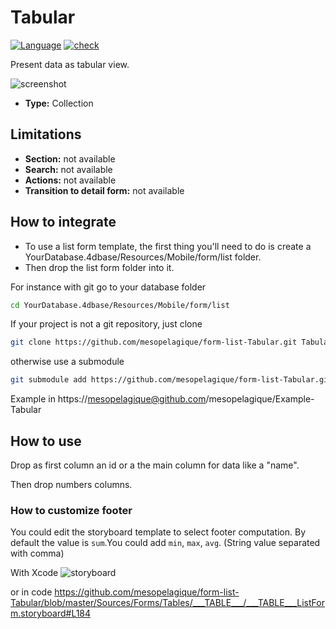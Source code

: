 # Tabular

[![Language][swift-shield]][swift-url]
[![check][check-shield]][check-url]

Present data as tabular view.

![screenshot](https://github.com/mesopelagique/Example-Tabular/raw/master/app.png)

* **Type:** Collection

## Limitations

* **Section:** not available
* **Search:** not available
* **Actions:**  not available
* **Transition to detail form:**  not available

## How to integrate

* To use a list form template, the first thing you'll need to do is create a YourDatabase.4dbase/Resources/Mobile/form/list folder.
* Then drop the list form folder into it.

For instance with git go to your database folder

```bash
cd YourDatabase.4dbase/Resources/Mobile/form/list
```

If your project is not a git repository, just clone

```bash
git clone https://github.com/mesopelagique/form-list-Tabular.git Tabular
```

otherwise use a submodule

```bash
git submodule add https://github.com/mesopelagique/form-list-Tabular.git Tabular
```

Example in https://mesopelagique@github.com/mesopelagique/Example-Tabular

## How to use

Drop as first column an id or a the main column for data like a "name".

Then drop numbers columns.

### How to customize footer

You could edit the storyboard template to select footer computation.
By default the value is `sum`.You could add `min`, `max`, `avg`. (String value separated with comma)

With Xcode
![storyboard](https://github.com/mesopelagique/Example-Tabular/blob/master/customize.png?raw=true)

or in code
https://github.com/mesopelagique/form-list-Tabular/blob/master/Sources/Forms/Tables/___TABLE___/___TABLE___ListForm.storyboard#L184

<!-- MARKDOWN LINKS & IMAGES -->
<!-- https://www.markdownguide.org/basic-syntax/#reference-style-links -->
[swift-shield]: http://img.shields.io/badge/language-swift-orange.svg?style=flat
[swift-url]: https://developer.apple.com/swift/
[check-shield]: https://github.com/mesopelagique/form-list-Tabular/workflows/%E2%9C%85%20check/badge.svg
[check-url]: https://github.com/mesopelagique/form-list-Tabular/actions?query=workflow%3A%22%E2%9C%85+check%22
